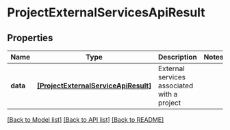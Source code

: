 # ProjectExternalServicesApiResult


## Properties
Name | Type | Description | Notes
------------ | ------------- | ------------- | -------------
**data** | [**[ProjectExternalServiceApiResult]**](ProjectExternalServiceApiResult.md) | External services associated with a project | 

[[Back to Model list]](../README.md#documentation-for-models) [[Back to API list]](../README.md#documentation-for-api-endpoints) [[Back to README]](../README.md)


